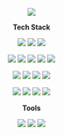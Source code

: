<p align="center"><img src="https://capsule-render.vercel.app/api?type=waving&height=200&maxWidth=100%&color=0:E55D87,%20100:5FC3E4&section=header&text=heejoo%20Jeong&fontColor=ffffff&fontSize=50&fontAlign=77&fontAlignY=35" /></p>


<!-- **<p align="center">Hi, There! </br> I'm Heejoo Jeong. </br> student developer</p>** -->

**<p align="center">Tech Stack</p>**

<p align="center">
  <a href="" target="_blank"><img src="https://img.shields.io/badge/JAVA-007396?style=flat-square&logo=Java&logoColor=white"/></a>
  <a href="" target="_blank"><img src="https://img.shields.io/badge/Kotlin-0095D5?style=flat-square&logo=Kotlin&logoColor=white"/></a>
  <a href="" target="_blank"><img src="https://img.shields.io/badge/Android-3DDC84?style=flat-square&logo=Android&logoColor=white"/></a>
  
</p>

<p align="center">
  <a href="" target="_blank"><img src="https://img.shields.io/badge/C-A8B9CC?style=flat-square&logo=C&logoColor=white"/></a>
  <a href="" target="_blank"><img src="https://img.shields.io/badge/Python-3776AB?style=flat-square&logo=Python&logoColor=white"/></a>
  <a href="" target="_blank"><img src="https://img.shields.io/badge/CSS-1572B6?style=flat-square&logo=CSS3&logoColor=white"/></a>
  <a href="" target="_blank"><img src="https://img.shields.io/badge/jQuery-0769AD?style=flat-square&logo=jQuery&logoColor=white"/></a>
  <a href="" target="_blank"><img src="https://img.shields.io/badge/JavaScript-F7DF1E?style=flat-square&logo=JavaScript&logoColor=white"/></a>
</p>

<p align="center">
  <a href="" target="_blank"><img src="https://img.shields.io/badge/MySQL-4479A1?style=flat-square&logo=MySQL&logoColor=white"/></a>
  <a href="" target="_blank"><img src="https://img.shields.io/badge/MariaDB-003545?style=flat-square&logo=MariaDB&logoColor=white"/></a>
  <a href="" target="_blank"><img src="https://img.shields.io/badge/Jenkins-D24939?style=flat-square&logo=Jenkins&logoColor=white"/></a>
  <a href="" target="_blank"><img src="https://img.shields.io/badge/Docker-2496ED?style=flat-square&logo=Docker&logoColor=white"/></a>


<!-- <p align="center">
  
  <a href="" target="_blank"><img src="https://img.shields.io/badge/NGINX-009639?style=flat-square&logo=NGINX&logoColor=white"/></a>
</p> -->

<!-- **<p align="center">I'm currently learning...</p>**-->

<p align="center">
  <a href="" target="_blank"><img src="https://img.shields.io/badge/Vue-35495E?style=flat-square&logo=vuedotjs&logoColor=white"/></a>
  <a href="" target="_blank"><img src="https://img.shields.io/badge/Node.js-339933?style=flat-square&logo=Node.js&logoColor=white"/></a>
  <a href="" target="_blank"><img src="https://img.shields.io/badge/Spring-6DB33F?style=flat-square&logo=Spring&logoColor=white"/></a>
  <a href="" target="_blank"><img src="https://img.shields.io/badge/Spring Boot-6DB33F?style=flat-square&logo=Spring Boot&logoColor=white"/></a>
</p>


**<p align="center">Tools</p>**

<p align="center">
<!--   <a href="" target="_blank"><img src="https://img.shields.io/badge/Slack-4A154B?style=flat-square&logo=Slack&logoColor=white"/></a> -->
  <a href="" target="_blank"><img src="https://img.shields.io/badge/Git-F05032?style=flat-square&logo=Git&logoColor=white"/></a>
  <a href="" target="_blank"><img src="https://img.shields.io/badge/Figma-F24E1E?style=flat-square&logo=Figma&logoColor=white"/></a>
  <a href="" target="_blank"><img src="http://is.am/52j8"/></a>
</p>

<!--
**<p align="center">Contact</p>**

<p align="center">
  <a href="https://velog.io/@andkjyk" target="_blank"><img src="https://img.shields.io/badge/ Tech Blog-11B48A?style=flat-square&logo=Velog&logoColor=white"/></a>
  <a href="https://www.instagram.com/heeheej._.v/" target="_blank"><img src="https://img.shields.io/badge/Instagram-E4405F?style=flat-square&logo=Instagram&logoColor=white"/></a>
</p>

<p align="right"><a href="https://hits.seeyoufarm.com"><img src="https://hits.seeyoufarm.com/api/count/incr/badge.svg?url=https%3A%2F%2Fgithub.com%2Fheeheejj&count_bg=%23E7B0DE&title_bg=%23D5D5D5&icon=&icon_color=%23E7E7E7&title=hits&edge_flat=false"/></a></p>
-->

<!-- [![github stats](https://github-readme-stats.vercel.app/api?username=heeheejj&show_icons=true&theme=vue&hide_border=true&count_private=true&hide=stars,issues&include_all_commits=true)](https://github.com/heeheejj) -->
<!-- [![Top Langs](https://github-readme-stats.vercel.app/api/top-langs/?username=heeheejj&layout=compact&count_private=true&include_all_commits=true)](https://github.com/heeheejj) -->


